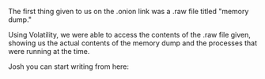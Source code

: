 The first thing given to us on the .onion link was a .raw file titled "memory dump."

Using Volatility, we were able to access the contents of the .raw file given, showing us the actual contents of the memory dump and the processes that were running at the time.

Josh you can start writing from here:
